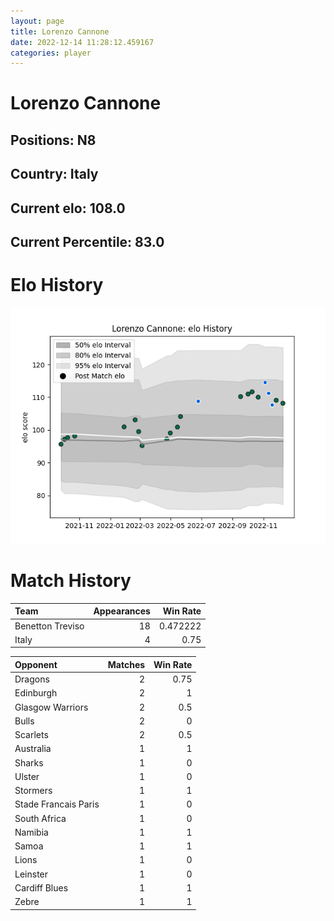 ```yaml
---  
layout: page  
title: Lorenzo Cannone  
date: 2022-12-14 11:28:12.459167  
categories: player  
---
```

# Lorenzo Cannone

## Positions: N8

## Country: Italy

## Current elo: 108.0

## Current Percentile: 83.0

# Elo History


![elo history](history_LorenzoCannone.png)
# Match History


| Team             |   Appearances |   Win Rate |
|:-----------------|--------------:|-----------:|
| Benetton Treviso |            18 |   0.472222 |
| Italy            |             4 |   0.75     |

| Opponent             |   Matches |   Win Rate |
|:---------------------|----------:|-----------:|
| Dragons              |         2 |       0.75 |
| Edinburgh            |         2 |       1    |
| Glasgow Warriors     |         2 |       0.5  |
| Bulls                |         2 |       0    |
| Scarlets             |         2 |       0.5  |
| Australia            |         1 |       1    |
| Sharks               |         1 |       0    |
| Ulster               |         1 |       0    |
| Stormers             |         1 |       1    |
| Stade Francais Paris |         1 |       0    |
| South Africa         |         1 |       0    |
| Namibia              |         1 |       1    |
| Samoa                |         1 |       1    |
| Lions                |         1 |       0    |
| Leinster             |         1 |       0    |
| Cardiff Blues        |         1 |       1    |
| Zebre                |         1 |       1    |
